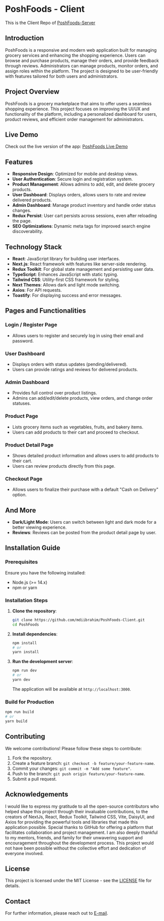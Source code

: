 # PoshFoods - Client

This is the Client Repo of [PoshFoods-Server](https://github.com/mdiibrahim/PoshFoods-server)

## Introduction

PoshFoods is a responsive and modern web application built for managing grocery services and enhancing the shopping experience. Users can browse and purchase products, manage their orders, and provide feedback through reviews. Administrators can manage products, monitor orders, and assign roles within the platform. The project is designed to be user-friendly with features tailored for both users and administrators.

## Project Overview

PoshFoods is a grocery marketplace that aims to offer users a seamless shopping experience. This project focuses on improving the UI/UX and functionality of the platform, including a personalized dashboard for users, product reviews, and efficient order management for administrators.

## Live Demo

Check out the live version of the app: [PoshFoods Live Demo](https://poshfoods.vercel.app/)

## Features

- **Responsive Design**: Optimized for mobile and desktop views.
- **User Authentication**: Secure login and registration system.
- **Product Management**: Allows admins to add, edit, and delete grocery products.
- **User Dashboard**: Displays orders, allows users to rate and review delivered products.
- **Admin Dashboard**: Manage product inventory and handle order status changes.
- **Redux Persist**: User cart persists across sessions, even after reloading the page.
- **SEO Optimizations**: Dynamic meta tags for improved search engine discoverability.

## Technology Stack

- **React**: JavaScript library for building user interfaces.
- **Next.js**: React framework with features like server-side rendering.
- **Redux Toolkit**: For global state management and persisting user data.
- **TypeScript**: Enhances JavaScript with static typing.
- **Tailwind CSS**: Utility-first CSS framework for styling.
- **Next Themes**: Allows dark and light mode switching.
- **Axios**: For API requests.
- **Toastify**: For displaying success and error messages.

## Pages and Functionalities

### Login / Register Page

- Allows users to register and securely log in using their email and password.

### User Dashboard

- Displays orders with status updates (pending/delivered).
- Users can provide ratings and reviews for delivered products.

### Admin Dashboard

- Provides full control over product listings.
- Admins can add/edit/delete products, view orders, and change order statuses.

### Product Page

- Lists grocery items such as vegetables, fruits, and bakery items.
- Users can add products to their cart and proceed to checkout.

### Product Detail Page

- Shows detailed product information and allows users to add products to their cart.
- Users can review products directly from this page.

### Checkout Page

- Allows users to finalize their purchase with a default "Cash on Delivery" option.

## And More

- **Dark/Light Mode**: Users can switch between light and dark mode for a better viewing experience.
- **Reviews**: Reviews can be posted from the product detail page by user.

## Installation Guide

### Prerequisites

Ensure you have the following installed:

- Node.js (>= 14.x)
- npm or yarn

### Installation Steps

1. **Clone the repository**:
   ```bash
   git clone https://github.com/mdiibrahim/PoshFoods-Client.git
   cd PoshFoods
   ```
2. **Install dependencies**:
   ```bash
   npm install
   # or
   yarn install
   ```
3. **Run the development server**:
   ```bash
   npm run dev
   # or
   yarn dev
   ```
   The application will be available at `http://localhost:3000`.

### Build for Production

```bash
npm run build
# or
yarn build
```

## Contributing

We welcome contributions! Please follow these steps to contribute:

1. Fork the repository.
2. Create a feature branch: `git checkout -b feature/your-feature-name`.
3. Commit your changes: `git commit -m "Add some feature"`.
4. Push to the branch: `git push origin feature/your-feature-name`.
5. Submit a pull request.

## Acknowledgements

I would like to express my gratitude to all the open-source contributors who helped shape this project through their invaluable contributions, to the creators of NextJs, React, Redux Toolkit, Tailwind CSS, Vite, DaisyUI, and Axios for providing the powerful tools and libraries that made this application possible. Special thanks to GitHub for offering a platform that facilitates collaboration and project management. I am also deeply thankful to my mentors, friends, and family for their unwavering support and encouragement throughout the development process. This project would not have been possible without the collective effort and dedication of everyone involved.

## License

This project is licensed under the MIT License - see the [LICENSE](LICENSE.txt) file for details.

## Contact

For further information, please reach out to [E-mail](mailto:mdiibrahim549@gmail.com).
